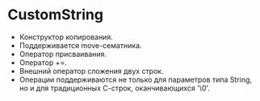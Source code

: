 # CustomString

- Конструктор копирования.
- Поддерживается move-сематника.
- Оператор присваивания.
- Оператор +=.
- Внешний оператор сложения двух строк.
- Операции поддерживаются не только для параметров типа String, но и для традиционных С-строк, оканчивающихся '\0'.
